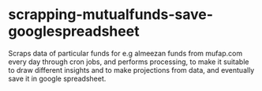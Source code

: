# scrapping-mutualfunds-save-googlespreadsheet
Scraps data of particular funds for e.g almeezan funds from mufap.com every day through cron jobs, and performs processing, to make it suitable to draw different insights and to make projections from data, and eventually save it in google spreadsheet.
